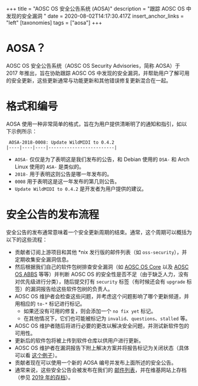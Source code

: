 +++
title = "AOSC OS 安全公告系统 (AOSA)"
description = "跟踪 AOSC OS 中发现的安全漏洞 "
date = 2020-08-02T14:17:30.417Z
insert_anchor_links = "left"
[taxonomies]
tags = ["aosa"]
+++

# AOSA？

AOSC OS 安全公告系统（AOSC OS Security Advisories，简称 AOSA）于 2017 年推出，旨在协助跟踪 AOSC OS 中发现的安全漏洞，并帮助用户了解可用的安全更新，这些更新通常与功能更新和其他错误修复更新混合在一起。

# 格式和编号

AOSA 使用一种非常简单的格式，旨在为用户提供清晰明了的通知和指引，如以下示例所示： 

```
 AOSA-2018-0008: Update WildMIDI to 0.4.2
|----|----|----|-------------------------|
```

- `AOSA-` 仅仅是为了表明这是我们发布的公告，和 Debian 使用的 `DSA-` 和 Arch Linux 使用的 `ASA-` 是类似的。
- `2018-` 用于表明这则公告是哪一年发布的。
- `0008` 用于表明这是这一年发布的第几则公告。
- `Update WildMIDI to 0.4.2` 是开发者为用户提供的建议。

# 安全公告的发布流程

安全公告的发布通常意味着一个安全更新周期的结束。通常，这个周期可以概括为以下的这些流程：

- 贡献者订阅上游项目和其他 \*nix 发行版的邮件列表（如 `oss-security`），并定期收集安全漏洞信息。
- 然后根据我们自己的软件包树排查安全漏洞（如 [AOSC OS Core](https://github.com/AOSC-Dev/AOSC-os-core) 以及 [AOSC OS ABBS](https://github.com/AOSC-Dev/AOSC-os-abbs) 等等）并判断 AOSC OS 的安全性是否不足（由于缺乏人力，没有对优先级进行分类），随后提交打有 `security` 标签（有时候还会有 `upgrade` 标签）的漏洞报告给这些软件包树的负责人。
- AOSC OS 维护者会检查这些问题，并考虑这个问题影响了哪个更新频道，并用相应的 `to-*` 标记进行标记。
  - 如果还没有可用的修复，则会添加一个 `no fix yet` 标记。
  - 在其他情况下，它们也可能被标记为 `invalid`、`questions`、`stalled` 等。
- AOSC OS 维护者随后将进行必要的更改以解决安全问题，并测试新软件包的可用性。
- 更新后的软件包将被上传到软件仓库以供用户进行更新。
- AOSC OS 维护者在漏洞报告下附上解决方案并将报告标记为关闭状态（具体可以看 [这个例子](https://github.com/AOSC-Dev/AOSC-os-abbs/issues/1299)）。
- 贡献者现在可以使用一个新的 AOSA 编号并发布上面所述的安全公告。
- 通常来说，这些安全公告会被发布在我们的 [邮件列表](mailto:security@lists.aosc.io)，并在维基网站上存档（参见 [2019 年的存档](@/aosc-os/aosa/archive-2019.md)）。
